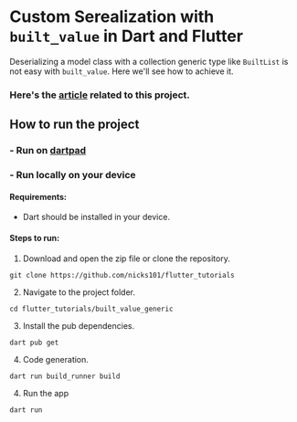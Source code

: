 # Custom Serealization with `built_value` in Dart and Flutter

Deserializing a model class with a collection generic type like `BuiltList` is not easy with `built_value`.
Here we'll see how to achieve it.


### Here's the [article](https://blog.nikkigoel.com/custom-serialization-with-builtvalue-in-dart-and-flutter) related to this project.


## How to run the project

### - Run on [dartpad](https://dartpad.dev/)

### - Run locally on your device

#### Requirements:
- Dart should be installed in your device.

#### Steps to run:

1. Download and open the zip file or clone the repository.

```
git clone https://github.com/nicks101/flutter_tutorials
```

2. Navigate to the project folder.

```
cd flutter_tutorials/built_value_generic
```

3. Install the pub dependencies.
```
dart pub get
```

4. Code generation.

```
dart run build_runner build
```

4. Run the app
```
dart run
```